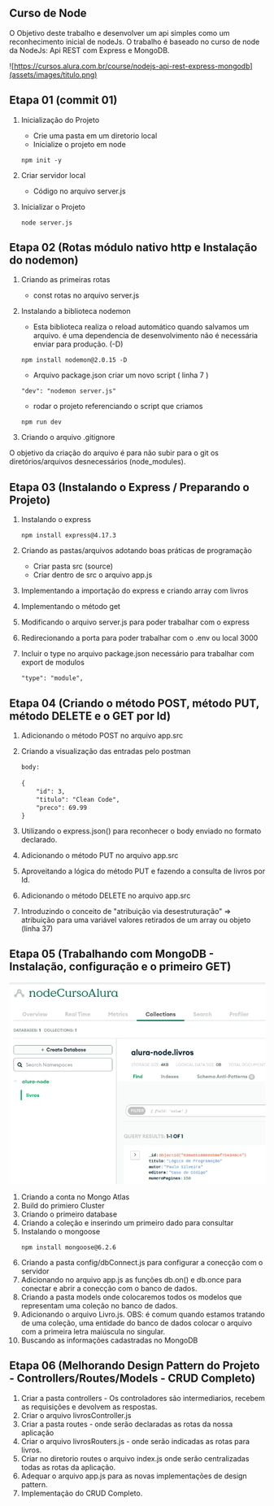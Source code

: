 ## Curso de Node

O Objetivo deste trabalho e desenvolver um api simples como um reconhecimento inicial de nodeJs. O trabalho é baseado no curso de 
node da NodeJs: Api REST com Express e MongoDB.

![https://cursos.alura.com.br/course/nodejs-api-rest-express-mongodb](assets/images/titulo.png)

## Etapa 01 (commit 01)

1. Inicialização do Projeto
    - Crie uma pasta em um diretorio local
    - Inicialize o projeto em node
    ```
    npm init -y
    ```

2. Criar servidor local
    - Código no arquivo server.js

3. Inicializar o Projeto
    ```
    node server.js
    ```
## Etapa 02 (Rotas módulo nativo http e Instalação do nodemon)

1. Criando as primeiras rotas
    - const rotas no arquivo server.js

2. Instalando a biblioteca nodemon
    - Esta biblioteca realiza o reload automático quando salvamos um arquivo. é uma dependencia de desenvolvimento
    não é necessária enviar para produção. (-D)
    ```
    npm install nodemon@2.0.15 -D
    ```
    - Arquivo package.json criar um novo script ( linha 7 )
    ```
    "dev": "nodemon server.js"
    ```
    - rodar o projeto referenciando o script que criamos
    ```
    npm run dev
    ```

3. Criando o arquivo .gitignore

O objetivo da criação do arquivo é para não subir para o git os diretórios/arquivos desnecessários (node_modules).

## Etapa 03 (Instalando o Express / Preparando o Projeto)

1. Instalando o express
    ```
    npm install express@4.17.3
    ```
2. Criando as pastas/arquivos adotando boas práticas de programação
    - Criar pasta src (source)
    - Criar dentro de src o arquivo app.js

3. Implementando a importação do express e criando array com livros

4. Implementando o método get

5. Modificando o arquivo server.js para poder trabalhar com o express

6. Redirecionando a porta para poder trabalhar com o .env ou local 3000

7. Incluir o type no arquivo package.json necessário para trabalhar com export de modulos
    ```
    "type": "module",
    ```

## Etapa 04 (Criando o método POST, método PUT, método DELETE e o GET por Id)

1. Adicionando o método POST no arquivo app.src
2. Criando a visualização das entradas pelo postman
    ```
    body:

    {
        "id": 3,
        "titulo": "Clean Code",
        "preco": 69.99
    }
    ```

3. Utilizando o express.json() para reconhecer o body enviado no formato declarado.
4. Adicionando o método PUT no arquivo app.src
5. Aproveitando a lógica do método PUT e fazendo a consulta de livros por Id.
6. Adicionando o método DELETE no arquivo app.src
7. Introduzindo o conceito de "atribuição via desestruturação" => atribuição para uma variável valores retirados de um array ou objeto (linha 37)

## Etapa 05 (Trabalhando com MongoDB - Instalação, configuração e o primeiro GET)

![](/assets/images/mongo.png)

1. Criando a conta no Mongo Atlas
2. Build do primiero Cluster
3. Criando o primeiro database
4. Criando a coleção e inserindo um primeiro dado para consultar
5. Instalando o mongoose
    ```
    npm install mongoose@6.2.6
    ```
6. Criando a pasta config/dbConnect.js para configurar a conecção com o servidor
7. Adicionando no arquivo app.js as funções db.on() e db.once para conectar e abrir a conecção com o banco de dados. 
8. Criando a pasta models onde colocaremos todos os modelos que representam uma coleção no banco de dados.
9. Adicionando o arquivo Livro.js. OBS: é comum quando estamos tratando de uma coleção, uma entidade do banco de dados colocar o arquivo com a primeira letra maiúscula no singular.
10. Buscando as informações cadastradas no MongoDB

## Etapa 06 (Melhorando Design Pattern do Projeto - Controllers/Routes/Models - CRUD Completo)

1. Criar a pasta controllers - Os controladores são intermediarios, recebem as requisições e devolvem as respostas.
2. Criar o arquivo livrosController.js 
3. Criar a pasta routes - onde serão declaradas as rotas da nossa aplicação
4. Criar o arquivo livrosRouters.js - onde serão indicadas as rotas para livros.
5. Criar no diretorio routes o arquivo index.js onde serão centralizadas todas as rotas da aplicação.
6. Adequar o arquivo app.js para as novas implementações de design pattern.
7. Implementação do CRUD Completo.